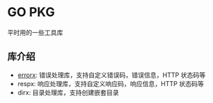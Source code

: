 # GO PKG

平时用的一些工具库


## 库介绍
* [errorx](./errorx/README.md): 错误处理库，支持自定义错误码，错误信息，HTTP 状态码等
* respx: 响应处理库，支持自定义响应码，响应信息，HTTP 状态码等
* dirx: 目录处理库，支持创建嵌套目录